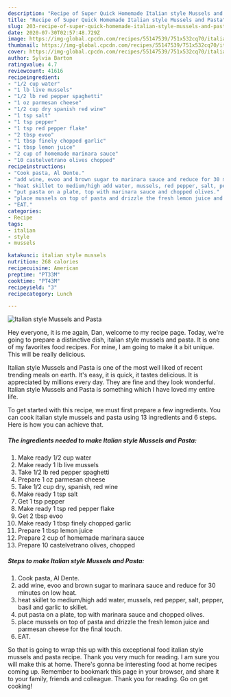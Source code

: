 ```yaml
---
description: "Recipe of Super Quick Homemade Italian style Mussels and Pasta"
title: "Recipe of Super Quick Homemade Italian style Mussels and Pasta"
slug: 203-recipe-of-super-quick-homemade-italian-style-mussels-and-pasta
date: 2020-07-30T02:57:48.729Z
image: https://img-global.cpcdn.com/recipes/55147539/751x532cq70/italian-style-mussels-and-pasta-recipe-main-photo.jpg
thumbnail: https://img-global.cpcdn.com/recipes/55147539/751x532cq70/italian-style-mussels-and-pasta-recipe-main-photo.jpg
cover: https://img-global.cpcdn.com/recipes/55147539/751x532cq70/italian-style-mussels-and-pasta-recipe-main-photo.jpg
author: Sylvia Barton
ratingvalue: 4.7
reviewcount: 41616
recipeingredient:
- "1/2 cup water"
- "1 lb live mussels"
- "1/2 lb red pepper spaghetti"
- "1 oz parmesan cheese"
- "1/2 cup dry spanish red wine"
- "1 tsp salt"
- "1 tsp pepper"
- "1 tsp red pepper flake"
- "2 tbsp evoo"
- "1 tbsp finely chopped garlic"
- "1 tbsp lemon juice"
- "2 cup of homemade marinara sauce"
- "10 castelvetrano olives chopped"
recipeinstructions:
- "Cook pasta, Al Dente."
- "add wine, evoo and brown sugar to marinara sauce and reduce for 30 minutes on low heat."
- "heat skillet to medium/high add water, mussels, red pepper, salt, pepper, basil and garlic to skillet."
- "put pasta on a plate, top with marinara sauce and chopped olives."
- "place mussels on top of pasta and drizzle the fresh lemon juice and parmesan cheese for the final touch."
- "EAT."
categories:
- Recipe
tags:
- italian
- style
- mussels

katakunci: italian style mussels 
nutrition: 268 calories
recipecuisine: American
preptime: "PT33M"
cooktime: "PT43M"
recipeyield: "3"
recipecategory: Lunch

---
```



![Italian style Mussels and Pasta](https://img-global.cpcdn.com/recipes/55147539/751x532cq70/italian-style-mussels-and-pasta-recipe-main-photo.jpg)

Hey everyone, it is me again, Dan, welcome to my recipe page. Today, we're going to prepare a distinctive dish, italian style mussels and pasta. It is one of my favorites food recipes. For mine, I am going to make it a bit unique. This will be really delicious.



Italian style Mussels and Pasta is one of the most well liked of recent trending meals on earth. It's easy, it is quick, it tastes delicious. It is appreciated by millions every day. They are fine and they look wonderful. Italian style Mussels and Pasta is something which I have loved my entire life.


To get started with this recipe, we must first prepare a few ingredients. You can cook italian style mussels and pasta using 13 ingredients and 6 steps. Here is how you can achieve that.

<!--inarticleads1-->

##### The ingredients needed to make Italian style Mussels and Pasta:

1. Make ready 1/2 cup water
1. Make ready 1 lb live mussels
1. Take 1/2 lb red pepper spaghetti
1. Prepare 1 oz parmesan cheese
1. Take 1/2 cup dry, spanish, red wine
1. Make ready 1 tsp salt
1. Get 1 tsp pepper
1. Make ready 1 tsp red pepper flake
1. Get 2 tbsp evoo
1. Make ready 1 tbsp finely chopped garlic
1. Prepare 1 tbsp lemon juice
1. Prepare 2 cup of homemade marinara sauce
1. Prepare 10 castelvetrano olives, chopped




<!--inarticleads2-->

##### Steps to make Italian style Mussels and Pasta:

1. Cook pasta, Al Dente.
1. add wine, evoo and brown sugar to marinara sauce and reduce for 30 minutes on low heat.
1. heat skillet to medium/high add water, mussels, red pepper, salt, pepper, basil and garlic to skillet.
1. put pasta on a plate, top with marinara sauce and chopped olives.
1. place mussels on top of pasta and drizzle the fresh lemon juice and parmesan cheese for the final touch.
1. EAT.




So that is going to wrap this up with this exceptional food italian style mussels and pasta recipe. Thank you very much for reading. I am sure you will make this at home. There's gonna be interesting food at home recipes coming up. Remember to bookmark this page in your browser, and share it to your family, friends and colleague. Thank you for reading. Go on get cooking!
